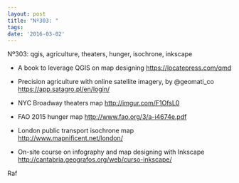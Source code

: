 ```yaml
---
layout: post
title: "Nº303: "
tags:
date: '2016-03-02'
---
```




Nº303: qgis, agriculture, theaters, hunger, isochrone, inkscape

* A book to leverage QGIS on map designing
  https://locatepress.com/qmd

* Precision agriculture with online satellite imagery, by @geomati_co
  https://app.satagro.pl/en/login/

* NYC Broadway theaters map
  http://imgur.com/F1OfsL0

* FAO 2015 hunger map
  http://www.fao.org/3/a-i4674e.pdf

* London public transport isochrone map
  http://www.mapnificent.net/london/

* On-site course on infography and map designing with Inkscape
  http://cantabria.geografos.org/web/curso-inkscape/

Raf

